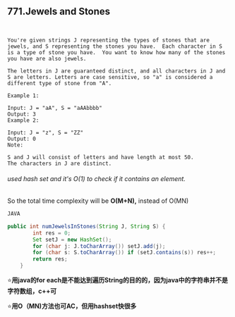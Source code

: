 ## 771.Jewels and Stones

```


You're given strings J representing the types of stones that are jewels, and S representing the stones you have.  Each character in S is a type of stone you have.  You want to know how many of the stones you have are also jewels.

The letters in J are guaranteed distinct, and all characters in J and S are letters. Letters are case sensitive, so "a" is considered a different type of stone from "A".

Example 1:

Input: J = "aA", S = "aAAbbbb"
Output: 3
Example 2:

Input: J = "z", S = "ZZ"
Output: 0
Note:

S and J will consist of letters and have length at most 50.
The characters in J are distinct.
```



###### used hash set and it's O(1) to check if it contains an element.

So the total time complexity will be **O(M+N),** instead of O(MN)

```java
JAVA

public int numJewelsInStones(String J, String S) {
        int res = 0;
        Set setJ = new HashSet();
        for (char j: J.toCharArray()) setJ.add(j);
        for (char s: S.toCharArray()) if (setJ.contains(s)) res++;
        return res;
    }
```



⭐**用java的for each是不能达到遍历String的目的的，因为java中的字符串并不是字符数组，c++可**

⭐**用O（MN)方法也可AC，但用hashset快很多**

